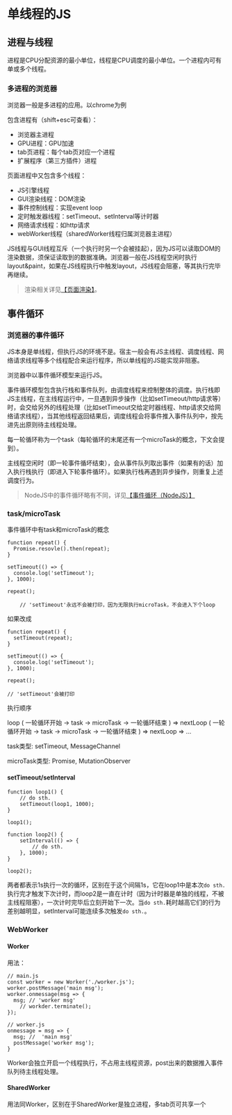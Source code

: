 # 单线程的JS

## 进程与线程
		
进程是CPU分配资源的最小单位，线程是CPU调度的最小单位。一个进程内可有单或多个线程。

### 多进程的浏览器

浏览器一般是多进程的应用。以chrome为例

包含进程有（shift+esc可查看）：
* 浏览器主进程
* GPU进程：GPU加速
* tab页进程：每个tab页对应一个进程
* 扩展程序（第三方插件）进程

页面进程中又包含多个线程：
* JS引擎线程
* GUI渲染线程：DOM渲染
* 事件控制线程：实现event loop
* 定时触发器线程：setTimeout、setInterval等计时器
* 网络请求线程：如http请求
* webWorker线程（sharedWorker线程归属浏览器主进程）

JS线程与GUI线程互斥（一个执行时另一个会被挂起），因为JS可以读取DOM的渲染数据，须保证读取到的数据准确。浏览器一般在JS线程空闲时执行layout&paint，如果在JS线程执行中触发layout，JS线程会阻塞，等其执行完毕再继续。

> 渲染相关详见[【页面渲染】](/htmlcss/render)。

## 事件循环

### 浏览器的事件循环

JS本身是单线程，但执行JS的环境不是。宿主一般会有JS主线程、调度线程、网络请求线程等多个线程配合来运行程序，所以单线程的JS能实现非阻塞。

浏览器中以事件循环模型来运行JS。

事件循环模型包含执行栈和事件队列，由调度线程来控制整体的调度。执行栈即JS主线程，在主线程运行中，一旦遇到异步操作（比如setTimeout/http请求等）时，会交给另外的线程处理（比如setTimeout交给定时器线程、http请求交给网络请求线程），当其他线程返回结果后，调度线程会将事件推入事件队列中，按先进先出原则待主线程处理。

每一轮循环称为一个task（每轮循环的末尾还有一个microTask的概念，下文会提到）。

主线程空闲时（即一轮事件循坏结束），会从事件队列取出事件（如果有的话）加入执行栈执行（即进入下轮事件循环）。如果执行栈再遇到异步操作，则重复上述调度行为。

> NodeJS中的事件循环略有不同，详见[【事件循环（NodeJS）】](/node/loop)

### task/microTask

事件循环中有task和microTask的概念

	function repeat() {
	  Promise.resovle().then(repeat);
	}
	
	setTimeout(() => {
	  console.log('setTimeout');
	}, 1000);
	
	repeat();
		
		// 'setTimeout'永远不会被打印，因为无限执行microTask，不会进入下个loop
		
如果改成
		
	function repeat() {
	  setTimeout(repeat);
	}
	
	setTimeout(() => {
	  console.log('setTimeout');
	}, 1000);
	
	repeat();
	
	// 'setTimeout'会被打印
		
执行顺序

loop ( 一轮循环开始 -> task -> microTask -> 一轮循环结束 ) => nextLoop ( 一轮循环开始 -> task -> microTask -> 一轮循环结束 ) => nextLoop => ...

task类型: setTimeout, MessageChannel

microTask类型: Promise, MutationObserver

#### setTimeout/setInterval

	function loop1() {
		// do sth.
		setTimeout(loop1, 1000);
	}
	
	loop1();

	function loop2() {
		setInterval(() => {
			// do sth.
		}, 1000);
	}

	loop2();

两者都表示1s执行一次的循环，区别在于这个间隔1s，它在loop1中是本次`do sth.`执行完才触发下次计时，而loop2是一直在计时（因为计时器是单独的线程，不被主线程阻塞），一次计时完毕后立刻开始下一次。当`do sth.`耗时越高它们的行为差别越明显，setInterval可能连续多次触发`do sth.`。

### WebWorker

#### Worker

用法：

	// main.js
	const worker = new Worker('./worker.js');
	worker.postMessage('main msg');
	worker.onmessage(msg => {
	  msg; // 'worker msg'
		// workder.terminate();  
	});

	// worker.js
	onmessage = msg => {
	  msg; //  'main msg'
	  postMessage('worker msg');
	}

Worker会独立开启一个线程执行，不占用主线程资源，post出来的数据推入事件队列待主线程处理。

#### SharedWorker

用法同Worker，区别在于SharedWorker是独立进程，多tab页可共享一个
	